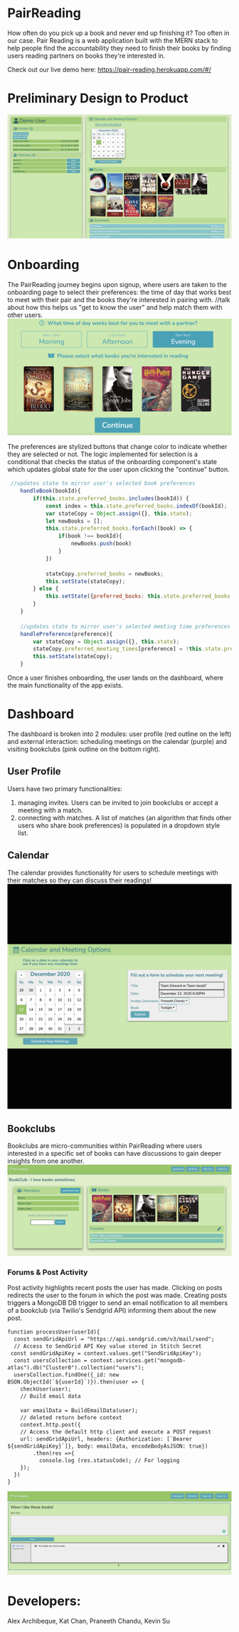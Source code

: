 # PairReading
How often do you pick up a book and never end up finishing it? Too often in our case. Pair Reading is a web application built with the MERN stack to help people find the accountability they need to finish their books by finding users reading partners on books they're interested in. 

Check out our live demo here: https://pair-reading.herokuapp.com/#/
# Preliminary Design to Product
![alt-text](https://github.com/pchandu/pair-reading/blob/main/frontend/public/imgs/dashDesign.gif)

# Onboarding
The PairReading journey begins upon signup, where users are taken to the onboarding page to select their preferences: the time of day that works best to meet with their pair and the books they're interested in pairing with. //talk about how this helps us "get to know the user" and help match them with other users.
![alt-text](https://github.com/pchandu/pair-reading/blob/main/frontend/public/imgs/onboarding.png)

The preferences are stylized buttons that change color to indicate whether they are selected or not. The logic implemented for selection is a conditional that checks the status of the onboarding component's state which updates global state for the user upon clicking the "continue" button.
```js
 //updates state to mirror user's selected book preferences
    handleBook(bookId){
        if(this.state.preferred_books.includes(bookId)) {
            const index = this.state.preferred_books.indexOf(bookId);
            var stateCopy = Object.assign({}, this.state);
            let newBooks = [];
            this.state.preferred_books.forEach((book) => {
                if(book !== bookId){
                    newBooks.push(book)
                }
            })

            stateCopy.preferred_books = newBooks;
            this.setState(stateCopy);
        } else {
            this.setState({preferred_books: this.state.preferred_books.concat(bookId)});
        }
    }

    //updates state to mirror user's selected meeting time preferences
    handlePreference(preference){
        var stateCopy = Object.assign({}, this.state);
        stateCopy.preferred_meeting_times[preference] = !this.state.preferred_meeting_times[preference];
        this.setState(stateCopy);
    }
```
Once a user finishes onboarding, the user lands on the dashboard, where the main functionality of the app exists. 
# Dashboard
The dashboard is broken into 2 modules: user profile (red outline on the left) and external interaction: scheduling meetings on the calendar (purple) and visiting bookclubs (pink outline on the bottom right). 
## User Profile 
Users have two primary functionalities: 
1. managing invites. Users can be invited to join bookclubs or accept a meeting with a match.
2. connecting with matches. A list of matches (an algorithm that finds other users who share book preferences) is populated in a dropdown style list. 
## Calendar
The calendar provides functionality for users to schedule meetings with their matches so they can discuss their readings!
![alt-text](https://github.com/pchandu/pair-reading/blob/main/frontend/public/imgs/calendar.gif)
## Bookclubs
Bookclubs are micro-communities within PairReading where users interested in a specific set of books can have discussions to gain deeper insights from one another. 
![alt-text](https://github.com/pchandu/pair-reading/blob/main/frontend/public/imgs/bookclub.png)
### Forums & Post Activity
Post activity highlights recent posts the user has made. Clicking on posts redirects the user to the forum in which the post was made. Creating posts triggers a MongoDB DB trigger to send an email notification to all members of a bookclub (via Twilio's Sendgrid API) informing them about the new post.  
```
function processUser(userId){
  const sendGridApiUrl = "https://api.sendgrid.com/v3/mail/send";
  // Access to SendGrid API Key value stored in Stitch Secret
 const sendGridApiKey = context.values.get("SendGridApiKey");
  const usersCollection = context.services.get("mongodb-atlas").db("Cluster0").collection("users");
  usersCollection.findOne({_id: new BSON.ObjectId(`${userId}`)}).then(user => {
    checkUser(user);
    // Build email data 
    
    var emailData = BuildEmailData(user);
    // deleted return before context
    context.http.post({
    // Access the default http client and execute a POST request
    url: sendGridApiUrl, headers: {Authorization: [`Bearer ${sendGridApiKey}`]}, body: emailData, encodeBodyAsJSON: true})
        .then(res =>{
          console.log (res.statusCode); // For logging
    });
  })
}
```
![alt-text](https://github.com/pchandu/pair-reading/blob/main/frontend/public/imgs/forum_show.png)
# Developers: 
Alex Archibeque, Kat Chan, Praneeth Chandu, Kevin Su
